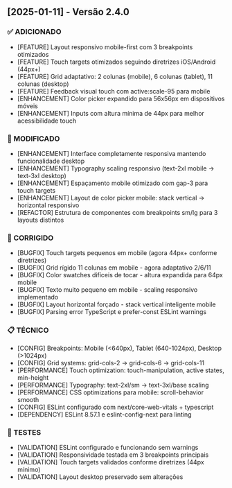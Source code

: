 ## [2025-01-11] - Versão 2.4.0

### ✅ ADICIONADO
- [FEATURE] Layout responsivo mobile-first com 3 breakpoints otimizados
- [FEATURE] Touch targets otimizados seguindo diretrizes iOS/Android (44px+)
- [FEATURE] Grid adaptativo: 2 colunas (mobile), 6 colunas (tablet), 11 colunas (desktop)
- [FEATURE] Feedback visual touch com active:scale-95 para mobile
- [ENHANCEMENT] Color picker expandido para 56x56px em dispositivos móveis
- [ENHANCEMENT] Inputs com altura mínima de 44px para melhor acessibilidade touch

### 🔄 MODIFICADO
- [ENHANCEMENT] Interface completamente responsiva mantendo funcionalidade desktop
- [ENHANCEMENT] Typography scaling responsivo (text-2xl mobile → text-3xl desktop)
- [ENHANCEMENT] Espaçamento mobile otimizado com gap-3 para touch targets
- [ENHANCEMENT] Layout de color picker mobile: stack vertical → horizontal responsivo
- [REFACTOR] Estrutura de componentes com breakpoints sm/lg para 3 layouts distintos

### 🐛 CORRIGIDO
- [BUGFIX] Touch targets pequenos em mobile (agora 44px+ conforme diretrizes)
- [BUGFIX] Grid rígido 11 colunas em mobile - agora adaptativo 2/6/11
- [BUGFIX] Color swatches difíceis de tocar - altura expandida para 64px mobile
- [BUGFIX] Texto muito pequeno em mobile - scaling responsivo implementado
- [BUGFIX] Layout horizontal forçado - stack vertical inteligente mobile
- [BUGFIX] Parsing error TypeScript e prefer-const ESLint warnings

### 📋 TÉCNICO
- [CONFIG] Breakpoints: Mobile (<640px), Tablet (640-1024px), Desktop (>1024px)
- [CONFIG] Grid systems: grid-cols-2 → grid-cols-6 → grid-cols-11
- [PERFORMANCE] Touch optimization: touch-manipulation, active states, min-height
- [PERFORMANCE] Typography: text-2xl/sm → text-3xl/base scaling
- [PERFORMANCE] CSS optimizations para mobile: scroll-behavior smooth
- [CONFIG] ESLint configurado com next/core-web-vitals + typescript
- [DEPENDENCY] ESLint 8.57.1 e eslint-config-next para linting

### 🧪 TESTES
- [VALIDATION] ESLint configurado e funcionando sem warnings
- [VALIDATION] Responsividade testada em 3 breakpoints principais
- [VALIDATION] Touch targets validados conforme diretrizes (44px mínimo)
- [VALIDATION] Layout desktop preservado sem alterações